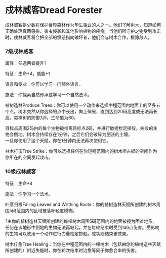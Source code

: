 # 戍林威客Dread Forester

戍林威客是少数将保护世界森林作为毕生事业的人之一。他们了解树木，知道如何正确处理真菌感染、害虫侵袭和其他影响植物的疾病。当他们所守护之物受到攻击时，戍林威客将会把全部的愤怒指向破坏者，他们会与树木合作，根除敌人。

### 7级戍林威客

属性：任选两者提升1

特征：生命+4，威能+1

语言和专业：你可以学习一门额外语言。

施法：你探索自然传承或学习一个自然法术。

植树造林Produce
Trees：你可以使用一个动作来选择中程范围内地面上的至多五个点。树木突然从你选择的点中长出，向上伸展，直到达到20码高度或无法再长高。每棵树的防御为5，生命值为60。  

目标点周围2码内的每个生物被推离目标点2码，并进行敏捷检定掷骰。失败的生物会倒地。树木会持续存在1分钟，之后它们会破碎为肥沃的土壤。  
一旦你使用了这个天赋，你在1分钟内无法再次使用它。

林木打击Tree
Strike：你可以选择任何在你短程范围内的树木所占据的空间作为你所在的空间发起攻击。

### 10级戍林威客

特征：生命+4

施法：你学习一个法术。

叶落归根Falling Leaves and Writhing
Roots：你的植树造林天赋所创建的树木周围5码范围内的区域被落叶轻度模糊。

?由你的植树造林天赋所创建的每棵树木周围5码范围内的地面被视为困难地形。任何在该地形中倒地的生物无法再站起，并在每轮结束时受到1d6点伤害。受影响的生物可以使用一个动作进行力量检定掷骰。成功则结束该效果。

树木疗愈Tree
Healing：当你在中程范围内的一棵树木（包括由你的植树造林天赋所创建的）附近失能时，你在轮次结束时治愈等同于你愈合率的伤害。
